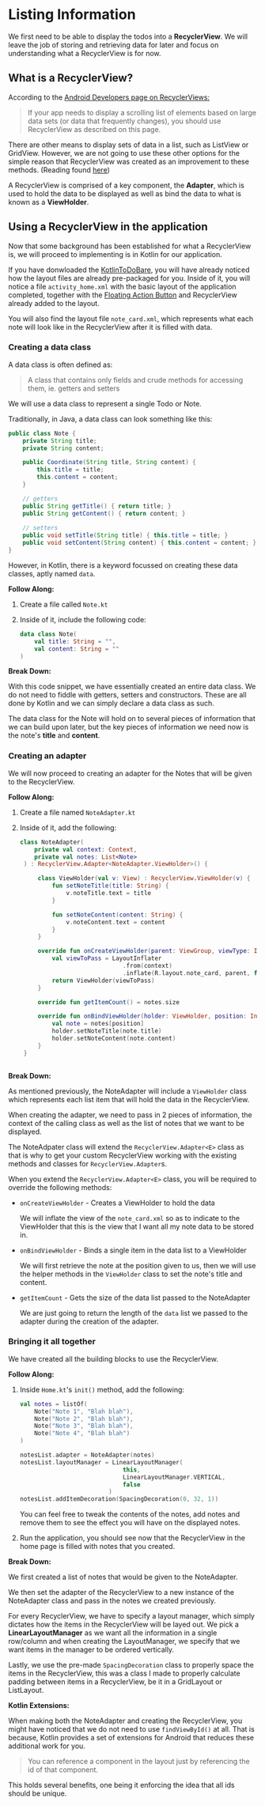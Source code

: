 # Listing Information
We first need to be able to display the todos into a **RecyclerView**. We will leave the job of storing and retrieving data for later and focus on understanding what a RecyclerView is for now.

## What is a RecyclerView?
According to the [Android Developers page on RecyclerViews:](https://developer.android.com/guide/topics/ui/layout/recyclerview)

> If your app needs to display a scrolling list of elements based on large data sets (or data that frequently changes), you should use RecyclerView as described on this page.

There are other means to display sets of data in a list, such as ListView or GridView. However, we are not going to use these other options for the simple reason that RecyclerView was created as an improvement to these methods. (Reading found [here](https://stackoverflow.com/questions/26728651/recyclerview-vs-listview))

A RecyclerView is comprised of a key component, the **Adapter**, which is used to hold the data to be displayed as well as bind the data to what is known as a **ViewHolder**.

## Using a RecyclerView in the application
Now that some background has been established for what a RecyclerView is, we will proceed to implementing is in Kotlin for our application.

If you have donwloaded the [KotlinToDoBare](https://github.com/woojiahao/KotlinToDoBare), you will have already noticed how the layout files are already pre-packaged for you. Inside of it, you will notice a file `activity_home.xml` with the basic layout of the application completed, together with the [Floating Action Button](https://developer.android.com/guide/topics/ui/floating-action-button) and RecyclerView already added to the layout.

You will also find the layout file `note_card.xml`, which represents what each note will look like in the RecyclerView after it is filled with data.

### Creating a data class
A data class is often defined as:

> A class that contains only fields and crude methods for accessing them, ie. getters and setters

We will use a data class to represent a single Todo or Note.

Traditionally, in Java, a data class can look something like this:

```java
public class Note {
    private String title;
    private String content;

    public Coordinate(String title, String content) {
        this.title = title;
        this.content = content;
    }

    // getters
    public String getTitle() { return title; }
    public String getContent() { return content; }
    
    // setters
    public void setTitle(String title) { this.title = title; }
    public void setContent(String content) { this.content = content; }
}
```

However, in Kotlin, there is a keyword focussed on creating these data classes, aptly named `data`.

**Follow Along:**

1. Create a file called `Note.kt`
2. Inside of it, include the following code:

    ```kotlin
    data class Note(
        val title: String = "", 
        val content: String = ""
    )
    ```

**Break Down:**

With this code snippet, we have essentially created an entire data class. We do not need to fiddle with getters, setters and constructors. These are all done by Kotlin and we can simply declare a data class as such.

The data class for the Note will hold on to several pieces of information that we can build upon later, but the key pieces of information we need now is the note's **title** and **content**.

### Creating an adapter
We will now proceed to creating an adapter for the Notes that will be given to the RecyclerView.

**Follow Along:**

1. Create a file named `NoteAdapter.kt`
2. Inside of it, add the following:
   
   ```kotlin
   class NoteAdapter(
       private val context: Context, 
       private val notes: List<Note>
    ) : RecyclerView.Adapter<NoteAdapter.ViewHolder>() {

        class ViewHolder(val v: View) : RecyclerView.ViewHolder(v) {
            fun setNoteTitle(title: String) {
                v.noteTitle.text = title
            }

            fun setNoteContent(content: String) {
                v.noteContent.text = content
            }
        }

        override fun onCreateViewHolder(parent: ViewGroup, viewType: Int) {
            val viewToPass = LayoutInflater
                                .from(context)  
                                .inflate(R.layout.note_card, parent, false)
            return ViewHolder(viewToPass)
        }

        override fun getItemCount() = notes.size

        override fun onBindViewHolder(holder: ViewHolder, position: Int) {
            val note = notes[position]
            holder.setNoteTitle(note.title)
            holder.setNoteContent(note.content)
        }
    }
        
   ```

**Break Down:**

As mentioned previously, the NoteAdapter will include a `ViewHolder` class which represents each list item that will hold the data in the RecyclerView.

When creating the adapter, we need to pass in 2 pieces of information, the context of the calling class as well as the list of notes that we want to be displayed.

The NoteAdpater class will extend the `RecyclerView.Adapter<E>` class as that is why to get your custom RecyclerView working with the existing methods and classes for `RecyclerView.Adapter`s.

When you extend the `RecyclerView.Adapter<E>` class, you will be required to override the following methods:

* `onCreateViewHolder` - Creates a ViewHolder to hold the data
  
  We will inflate the view of the `note_card.xml` so as to indicate to the ViewHolder that this is the view that I want all my note data to be stored in.

* `onBindViewHolder` - Binds a single item in the data list to a ViewHolder
  
  We will first retrieve the note at the position given to us, then we will use the helper methods in the `ViewHolder` class to set the note's title and content.

* `getItemCount` - Gets the size of the data list passed to the NoteAdapter
  
  We are just going to return the length of the `data` list we passed to the adapter during the creation of the adapter.

### Bringing it all together
We have created all the building blocks to use the RecyclerView.

**Follow Along:**

1. Inside `Home.kt`'s `init()` method, add the following:
   
   ```kotlin
   val notes = listOf(
       Note("Note 1", "Blah blah"),
       Note("Note 2", "Blah blah"),
       Note("Note 3", "Blah blah"),
       Note("Note 4", "Blah blah")
   )

   notesList.adapter = NoteAdapter(notes)
   notesList.layoutManager = LinearLayoutManager(
                                this, 
                                LinearLayoutManager.VERTICAL, 
                                false
                            )
   notesList.addItemDecoration(SpacingDecoration(0, 32, 1))
   ```

   You can feel free to tweak the contents of the notes, add notes and remove them to see the effect you will have on the displayed notes.

2. Run the application, you should see now that the RecyclerView in the home page is filled with notes that you created.

**Break Down:**

We first created a list of notes that would be given to the NoteAdapter.

We then set the adapter of the RecyclerView to a new instance of the NoteAdapter class and pass in the notes we created previously.

For every RecyclerView, we have to specify a layout manager, which simply dictates how the items in the RecyclerView will be layed out. We pick a **LinearLayoutManager** as we want all the information in a single row/column and when creating the LayoutManager, we specify that we want items in the manager to be ordered vertically.

Lastly, we use the pre-made `SpacingDecoration` class to properly space the items in the RecyclerView, this was a class I made to properly calculate padding between items in a RecyclerView, be it in a GridLayout or ListLayout.

**Kotlin Extensions:**

When making both the NoteAdapter and creating the RecyclerView, you might have noticed that we do not need to use `findViewById()` at all. That is because, Kotlin provides a set of extensions for Android that reduces these additional work for you.

> You can reference a component in the layout just by referencing the id of that component.

This holds several benefits, one being it enforcing the idea that all ids should be unique.